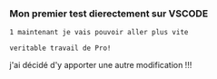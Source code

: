 ### Mon premier test dierectement sur VSCODE
`1 maintenant je vais pouvoir aller plus vite`
``` 
veritable travail de Pro!

```
j'ai décidé d'y apporter une autre modification !!!